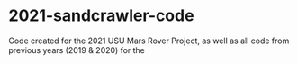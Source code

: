 # 2021-sandcrawler-code
Code created for the 2021 USU Mars Rover Project, as well as all code from previous years (2019 &amp; 2020) for the 
